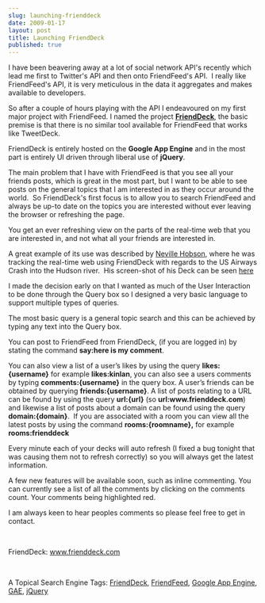 ```yaml
---
slug: launching-frienddeck
date: 2009-01-17
layout: post
title: Launching FriendDeck
published: true
---
```

<p>I have been beavering away at a lot of social network API's recently which lead me first to Twitter's API and then onto FriendFeed's API.  I really like FriendFeed's API, it is very meticulous in the data it aggregates and makes available to developers.</p> <p>So after a couple of hours playing with the API I endeavoured on my first major project with FriendFeed. I named the project <strong><a href="http://www.frienddeck.com">FriendDeck</a></strong>, the basic premise is that there is no similar tool available for FriendFeed that works like TweetDeck.</p> <p>FriendDeck is entirely hosted on the <strong>Google App Engine</strong> and in the most part is entirely UI driven through liberal use of <strong>jQuery</strong>.</p> <p>The main problem that I have with FriendFeed is that you see all your friends posts, which is great in the most part, but I want to be able to see posts on the general topics that I am interested in as they occur around the world.  So FriendDeck's first focus is to allow you to search FriendFeed and always be up-to date on the topics you are interested without ever leaving the browser or refreshing the page.</p> <p>You get an ever refreshing view on the parts of the real-time web that you are interested in, and not what all your friends are interested in.</p> <p>A great example of its use was described by <a href="http://friendfeed.com/neville">Neville Hobson</a>, where he was tracking the real-time web using FriendDeck with regards to the US Airways Crash into the Hudson river.  His screen-shot of his Deck can be seen <a href="http://i.friendfeed.com/3db96c3806e0efcc683d3cfa98803d7f612b2aef">here</a></p> <p>I made the decision early on that I wanted as much of the User Interaction to be done through the Query box so I designed a very basic language to support multiple types of queries.</p> <p>The most basic query is a general topic search and this can be achieved by typing any text into the Query box.</p> <p>You can post to FriendFeed from FriendDeck, (if you are logged in) by stating the command <strong>say:here is my comment</strong>.</p> <p>You can also view a list of a user’s likes by using the query <strong>likes:{username}</strong> for example <strong>likes:kinlan</strong>, you can also see a users comments by typing <strong>comments:{username}</strong> in the query box. A user’s friends can be obtained by querying <strong>friends:{username}</strong>. A list of posts relating to a URL can be found by using the query <strong>url:{url}</strong> (so <strong>url:www.frienddeck.com</strong>) and likewise a list of posts about a domain can be found using the query <strong>domain:{domain}</strong>.  If you are associated with a room you can view all the latest posts by using the command <strong>rooms:{roomname},</strong> for example<strong> rooms:frienddeck</strong>  </p><p>Every minute each of your decks will auto refresh (I fixed a bug tonight that was causing them not to refresh correctly) so you will always get the latest information.  </p><p>A few new features will be available soon, such as inline commenting. You can currently see a list of all the comments by clicking on the comments count. Your comments being highlighted red.  </p><p>I am always keen to hear peoples comments so please feel free to get in contact.</p> <p> </p> <p>FriendDeck: <a href="http://www.frienddeck.com">www.frienddeck.com</a></p> <p> </p> <div class="wlWriterSmartContent" style="padding-right: 0px; display: inline; padding-left: 0px; float: none; padding-bottom: 0px; margin: 0px; padding-top: 0px;">A Topical Search Engine Tags: <a href="http://www.atopical.com/FriendDeck" rel="tag">FriendDeck</a>, <a href="http://www.atopical.com/FriendFeed" rel="tag">FriendFeed</a>, <a href="http://www.atopical.com/Google%20App%20Engine" rel="tag">Google App Engine</a>, <a href="http://www.atopical.com/GAE" rel="tag">GAE</a>, <a href="http://www.atopical.com/jQuery" rel="tag">jQuery</a>
</div>  <div class="blogger-post-footer"><img class="posterous_download_image" src="https://blogger.googleusercontent.com/tracker/8109338-4651500697046969862?l=www.kinlan.co.uk%2Findex.html" height="1" alt="" width="1" /></div>

